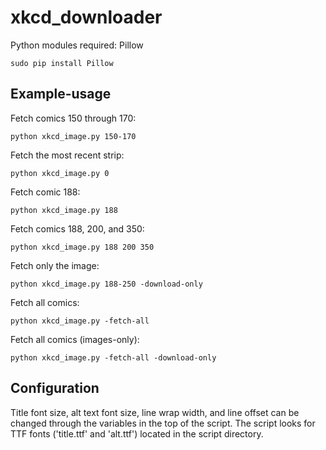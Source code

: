 xkcd_downloader
===============

Python modules required: Pillow
```shell
sudo pip install Pillow
```
Example-usage
-------------

Fetch comics 150 through 170:
```shell
python xkcd_image.py 150-170
```
Fetch the most recent strip:
```shell
python xkcd_image.py 0
```
Fetch comic 188:
```shell
python xkcd_image.py 188
```
Fetch comics 188, 200, and 350:
```shell
python xkcd_image.py 188 200 350
```
Fetch only the image:
```shell
python xkcd_image.py 188-250 -download-only
```
Fetch all comics:
```shell
python xkcd_image.py -fetch-all
```
Fetch all comics (images-only):
```shell
python xkcd_image.py -fetch-all -download-only
```

Configuration
-------------

Title font size, alt text font size, line wrap width, and line offset can be changed through the variables in the top of the script. The script looks for TTF fonts ('title.ttf' and 'alt.ttf') located in the script directory.

